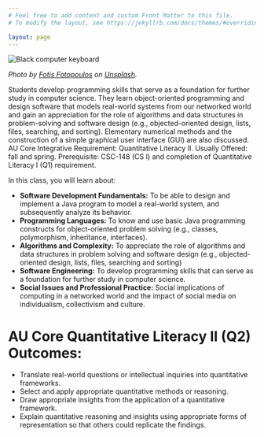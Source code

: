 ```yaml
---
# Feel free to add content and custom Front Matter to this file.
# To modify the layout, see https://jekyllrb.com/docs/themes/#overriding-theme-defaults

layout: page
---
```


[comment]: <> (![Katie Bouman and Margaret Hamilton]&#40;/img/bouman_hamilton.png&#41;)

[comment]: <> (*Tweet from @MIT_CSAIL depicting Katie Bouman and Margaret Hamilton side by side. [Article by Haley Demos]&#40;https://medium.com/@haleydemosother/black-hole-imaging-katie-bouman-da5f0db5e90f&#41; on Bouman's rise to internet fame.*)

![Black computer keyboard](/img/fotis-fotopoulos-DuHKoV44prg-unsplash-med.jpg)

*Photo by <a href="https://unsplash.com/@ffstop?utm_source=unsplash&utm_medium=referral&utm_content=creditCopyText">Fotis Fotopoulos</a> on <a href="https://unsplash.com/s/photos/programming?utm_source=unsplash&utm_medium=referral&utm_content=creditCopyText">Unsplash</a>.*


Students develop programming skills that serve as a foundation for further study in computer science. They learn object-oriented programming and design software that models real-world systems from our networked world and gain an appreciation for the role of algorithms and data structures in problem-solving and software design (e.g., objected-oriented design, lists, files, searching, and sorting). Elementary numerical methods and the construction of a simple graphical user interface (GUI) are also discussed. AU Core Integrative Requirement: Quantitative Literacy II. Usually Offered: fall and spring. Prerequisite: CSC-148 (CS I) and completion of Quantitative Literacy I (Q1) requirement.

In this class, you will learn about:

- **Software Development Fundamentals:** To be able to design and implement a Java program to model a real-world system, and subsequently analyze its behavior.
- **Programming Languages:** To know and use basic Java programming constructs for object-oriented problem solving (e.g., classes, polymorphism, inheritance, interfaces).
- **Algorithms and Complexity:** To appreciate the role of algorithms and data structures in problem solving and software design (e.g., objected-oriented design, lists, files, searching and sorting)
- **Software Engineering:** To develop programming skills that can serve as a foundation for further study in computer science.
- **Social Issues and Professional Practice:** Social implications of computing in a networked world and the impact of social media on individualism, collectivism and culture.

# AU Core Quantitative Literacy II (Q2) Outcomes:

- Translate real-world questions or intellectual inquiries into quantitative frameworks.
- Select and apply appropriate quantitative methods or reasoning.
- Draw appropriate insights from the application of a quantitative framework.
- Explain quantitative reasoning and insights using appropriate forms of representation so that others could replicate the findings.

